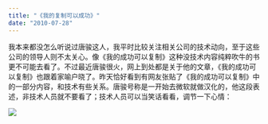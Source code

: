 ```yaml
---
title: "《我的复制可以成功》"
date: "2010-07-28"
---
```


我本来都没怎么听说过唐骏这人，我平时比较关注相关公司的技术动向，至于这些公司的领导人则不太关心。像《我的成功可以复制》这种没技术内容纯粹吹牛的书更不可能去看了。不过最近唐骏很火，网上到处都是关于他的文章，《我的成功可以复制》也跟着家喻户晓了。昨天恰好看到有网友张贴了《我的成功可以复制》中的一部分内容，和技术有些关系。唐骏号称是一开始去微软就做汉化的，他这段表述，非技术人员就不要看了；技术人员可以当笑话看看，调节一下心情：

[![](http://ruanqizhen.wordpress.com/wp-content/uploads/2010/07/c8938eafef15de85eb0af9e8b029caa7.png?w=300)](http://ruanqizhen.wordpress.com/wp-content/uploads/2010/07/c8938eafef15de85eb0af9e8b029caa7.png)
